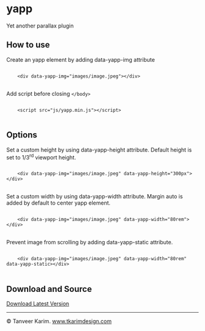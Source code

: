 # yapp
Yet another parallax plugin
<article class="wrapper" id="howtouse">
<h1>How to use</h1>
<p>Create an yapp element by adding data-yapp-img attribute</p>
<pre>
<code class="language-markup">
    &lt;div data-yapp-img="images/image.jpeg"&gt;&lt;/div&gt;
</code>
</pre>
<p>Add script before closing <code class="language-markup">&lt;/body&gt;</code></p>
<pre>
<code class="language-markup">
    &lt;script src="js/yapp.min.js"&gt;&lt;/script&gt;
</code>
</pre>
<h2>Options</h2>
<p>Set a custom height by using data-yapp-height attribute. Default height is set to 1/3<sup>rd</sup> viewport height.</p>
<pre>
<code class="language-markup">
    &lt;div data-yapp-img="images/image.jpeg" data-yapp-height="300px"&gt;&lt;/div&gt;
</code>
</pre>
<p>Set a custom width by using data-yapp-width attribute. Margin auto is added by default to center yapp element.</p>
<pre>
<code class="language-markup">
    &lt;div data-yapp-img="images/image.jpeg" data-yapp-width="80rem"&gt;&lt;/div&gt;
</code>
</pre>
<p>Prevent image from scrolling by adding data-yapp-static attribute.</p>
<pre>
<code class="language-markup">
    &lt;div data-yapp-img="images/image.jpeg" data-yapp-width="80rem" data-yapp-static&gt;&lt;/div&gt;
</code>
</pre>
<h2>Download and Source</h2>
<a href="https://github.com/tanmancan/yapp/releases/latest" class="button">Download Latest Version</a>
<hr>
<p>&copy; Tanveer Karim. <a href="http://www.tkarimdesign.com">www.tkarimdesign.com</a></p>
</article>
